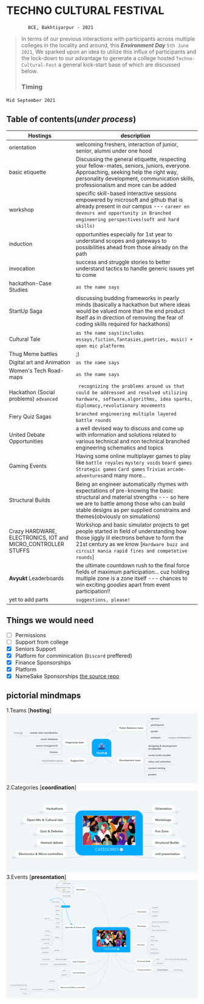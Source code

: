 # TECHNO CULTURAL FESTIVAL
            BCE, Bakhtiyarpur - 2021

>In terms of our previous interactions with participants across multiple colleges in the locality and around, this ***Environment Day*** ``5th June 2021``, We sparked upon an idea to utilize this influx of participants and the lock-down to our advantage to generate a college hosted ``Techno-Cultural-Fest`` a general kick-start base of which are discussed below.
>### Timing 
``Mid September 2021``



## Table of contents(*under  process*)
| Hostings| description |
|-|-|
|orientation | welcoming freshers, interaction of junior, senior, alumni under one hood |
|basic etiquette | Discussing the general etiquette, respecting your fellow-mates, seniors, juniors, everyone. Approaching, seeking help the right way, personality development, communication skills, professionalism and more can be added |
|workshop|specific skill-based interactive sessions empowered by microsoft and github that is already present in our campus --- ``career en devours and opportunity in Branched engineering perspectives(soft and hard skills)``|
|induction|opportunities especially for 1st year to understand scopes and gateways to possibilities ahead from those already on the path|
|invocation|success and struggle stories to better understand tactics to handle generic issues yet to come|
|hackathon-Case Studies|``as the name says``|
|StartUp Saga|discussing budding frameworks in pearly minds  (basically a hackathon but where ideas would be valued more than the end product itself as in direction of removing the fear of coding skills required for hackathons)|
|Cultural Tale|``as the name says(includes essays,fiction,fantasies,poetries, music) + open mic platforms``|
|Thug Meme battles|;)|
|Digital art and Animation|``as the name says``|
|Women's Tech Road-maps|``as the name says``|
|Hackathon (Social problems) ``advanced``|`` recognizing the problems around us that could be addressed and resolved utilizing hardware, software,algorithms, idea sparks, diplomacy,revolutionary movements``|
|Fiery Quiz Sagas|``branched engineering multiple layered battle rounds``|
|United Debate Opportunities| a well devised way to discuss and come up with information and solutions related to various technical and non technical branched engineering schematics and topics|
|Gaming Events | Having some online multiplayer games to play like ``battle royales`` ``mystery voids`` ``board games`` ``Strategic games`` ``Card games`` ``Trivias`` ``arcade-adventures``and many more... |
|Structural Builds|Being an engineer automatically rhymes with expectations of pre-knowing the basic structural and material strengths ---  so here we are to battle among those who can build stable designs as per supplied constrains and themes(obviously on simulations)|
|Crazy HARDWARE, ELECTRONICS, IOT and MICRO_CONTROLLER STUFFS|Workshop and basic simulator projects to get people started in field of understanding how those jiggly lil electrons behave to form the 21st century as we know [``Hardware buzz and circuit mania rapid fires and competetive rounds``]|
|**Avyukt** Leaderboards | the ultimate countdown rush to the final force fields of maximum participation... cuz holding multiple zone is a zone itself --- chances to win exciting *goodies* apart from event participation!!|
|yet to add parts|``suggestions, please!``|

## Things we would need

 - [ ] Permissions
 - [ ] Support  from college
 - [x] Seniors Support 
 - [x] Platform for comminication (``Discord`` preffered)
 - [x] Finance Sponsorships
 - [x] Platform
 - [x] NameSake Sponsorships
[the source repo](https://github.com/bcedsc/AVYUKT)

## pictorial mindmaps
1.Teams [**hosting**]
            ![TEAMS](./teams.png)
2.Categories [**coordination**]
            ![CATEGORIES](./categories.png)
3.Events [**presentation**]
            ![EVENTS](./events.png)
